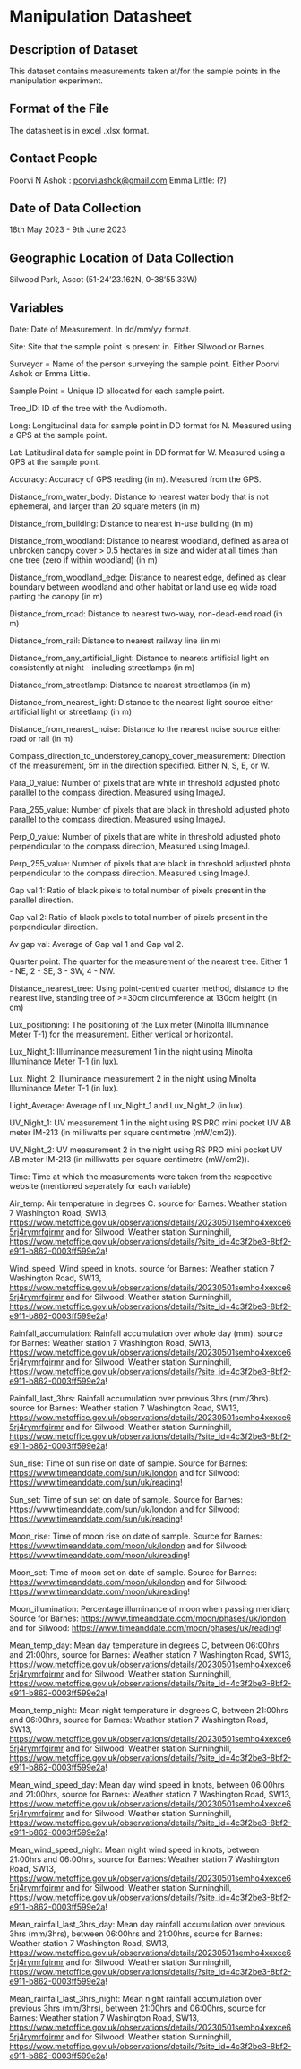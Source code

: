 # Manipulation Datasheet 

## Description of Dataset
This dataset contains measurements taken at/for the sample points in the manipulation experiment. 

## Format of the File
The datasheet is in excel .xlsx format.

## Contact People
Poorvi N Ashok : poorvi.ashok@gmail.com
Emma Little: (?)

## Date of Data Collection
18th May 2023  - 9th June 2023

## Geographic Location of Data Collection
Silwood Park, Ascot (51-24’23.162N, 0-38’55.33W)

## Variables 
Date: Date of Measurement. In dd/mm/yy format.

Site: Site that the sample point is present in. Either Silwood or Barnes.

Surveyor  = Name of the person surveying the sample point. Either Poorvi Ashok or Emma Little.

Sample Point = Unique ID allocated for each sample point.

Tree_ID: ID of the tree with the Audiomoth.

Long: Longitudinal data for sample point in DD format for N. Measured using a GPS at the sample point.

Lat: Latitudinal data for sample point in DD format for W. Measured using a GPS at the sample point.

Accuracy: Accuracy of GPS reading (in m). Measured from the GPS.

Distance_from_water_body: Distance to nearest water body that is not ephemeral, and larger than 20 square meters (in m)

Distance_from_building: Distance to nearest in-use building (in m)

Distance_from_woodland: Distance to nearest woodland, defined as area of unbroken canopy cover > 0.5 hectares in size and wider at all times than one tree (zero if within woodland) (in m)

Distance_from_woodland_edge: Distance to nearest edge, defined as clear boundary between woodland and other habitat or land use eg wide road parting the canopy (in m)

Distance_from_road: Distance to nearest two-way, non-dead-end road (in m)

Distance_from_rail: Distance to nearest railway line (in m)

Distance_from_any_artificial_light: Distance to nearets artificial light on consistently at night - including streetlamps (in m)

Distance_from_streetlamp: Distance to nearest streetlamps (in m)

Distance_from_nearest_light: Distance to the nearest light source either artificial light or streetlamp (in m)

Distance_from_nearest_noise: Distance to the nearest noise source either road or rail (in m)

Compass_direction_to_understorey_canopy_cover_measurement: Direction of the measurement, 5m in the direction specified. Either N, S, E, or W.

Para_0_value: Number of pixels that are white in threshold adjusted photo parallel to the compass direction. Measured using ImageJ.

Para_255_value: Number of pixels that are black in threshold adjusted photo parallel to the compass direction. Measured using ImageJ.

Perp_0_value: Number of pixels that are white in threshold adjusted photo perpendicular to the compass direction, Measured using ImageJ.

Perp_255_value: Number of pixels that are black in threshold adjusted photo perpendicular to the compass direction. Measured using ImageJ.

Gap val 1: Ratio of black pixels to total number of pixels present in the parallel direction.

Gap val 2: Ratio of black pixels to total number of pixels present in the perpendicular direction.

Av gap val: Average of Gap val 1 and Gap val 2.

Quarter point: The quarter for the measurement of the nearest tree. Either 1 - NE, 2 - SE, 3 - SW, 4 - NW.

Distance_nearest_tree: Using point-centred quarter method, distance to the nearest live, standing tree of >=30cm circumference at 130cm height (in cm)

Lux_positioning: The positioning of the Lux meter (Minolta Illuminance Meter T-1) for the measurement. Either vertical or horizontal. 

Lux_Night_1: Illuminance measurement 1 in the night using Minolta Illuminance Meter T-1 (in lux).

Lux_Night_2: Illuminance measurement 2 in the night using Minolta Illuminance Meter T-1 (in lux).

Light_Average: Average of Lux_Night_1 and Lux_Night_2 (in lux). 

UV_Night_1: UV measurement 1 in the night using RS PRO mini pocket UV AB meter IM-213 (in milliwatts per square centimetre (mW/cm2)).

UV_Night_2: UV measurement 2 in the night using RS PRO mini pocket UV AB meter IM-213 (in milliwatts per square centimetre (mW/cm2)).

Time: Time at which the measurements were taken from the respective website (mentioned seperately for each variable)

Air_temp: Air temperature in degrees C. source for Barnes: Weather station 7 Washington Road, SW13, https://wow.metoffice.gov.uk/observations/details/20230501semho4xexce65rj4rymrfqirmr and for Silwood: Weather station Sunninghill, https://wow.metoffice.gov.uk/observations/details/?site_id=4c3f2be3-8bf2-e911-b862-0003ff599e2a!

Wind_speed: Wind speed in knots. source for Barnes: Weather station 7 Washington Road, SW13,  https://wow.metoffice.gov.uk/observations/details/20230501semho4xexce65rj4rymrfqirmr and for Silwood: Weather station Sunninghill, https://wow.metoffice.gov.uk/observations/details/?site_id=4c3f2be3-8bf2-e911-b862-0003ff599e2a!

Rainfall_accumulation: Rainfall accumulation over whole day (mm). source for Barnes: Weather station 7 Washington Road, SW13,  https://wow.metoffice.gov.uk/observations/details/20230501semho4xexce65rj4rymrfqirmr and for Silwood: Weather station Sunninghill, https://wow.metoffice.gov.uk/observations/details/?site_id=4c3f2be3-8bf2-e911-b862-0003ff599e2a!

Rainfall_last_3hrs: Rainfall accumulation over previous 3hrs (mm/3hrs). source for Barnes: Weather station 7 Washington Road, SW13,  https://wow.metoffice.gov.uk/observations/details/20230501semho4xexce65rj4rymrfqirmr and for Silwood: Weather station Sunninghill, https://wow.metoffice.gov.uk/observations/details/?site_id=4c3f2be3-8bf2-e911-b862-0003ff599e2a!

Sun_rise: Time of sun rise on date of sample. Source for Barnes: https://www.timeanddate.com/sun/uk/london and for Silwood:  https://www.timeanddate.com/sun/uk/reading!

Sun_set: Time of sun set on date of sample. Source for Barnes: https://www.timeanddate.com/sun/uk/london and for Silwood: https://www.timeanddate.com/sun/uk/reading!

Moon_rise: Time of moon rise on date of sample. Source for Barnes: https://www.timeanddate.com/moon/uk/london and for Silwood:  https://www.timeanddate.com/moon/uk/reading!

Moon_set: Time of moon set on date of sample. Source for Barnes: https://www.timeanddate.com/moon/uk/london and for Silwood:  https://www.timeanddate.com/moon/uk/reading!

Moon_illumination: Percentage illuminance of moon when passing meridian; Source for Barnes: https://www.timeanddate.com/moon/phases/uk/london and for Silwood:  https://www.timeanddate.com/moon/phases/uk/reading!

Mean_temp_day: Mean day temperature in degrees C, between 06:00hrs and 21:00hrs, source for Barnes: Weather station 7 Washington Road, SW13,  https://wow.metoffice.gov.uk/observations/details/20230501semho4xexce65rj4rymrfqirmr and for Silwood: Weather station Sunninghill, https://wow.metoffice.gov.uk/observations/details/?site_id=4c3f2be3-8bf2-e911-b862-0003ff599e2a!

Mean_temp_night: Mean night temperature in degrees C, between 21:00hrs and 06:00hrs, source for Barnes: Weather station 7 Washington Road, SW13,  https://wow.metoffice.gov.uk/observations/details/20230501semho4xexce65rj4rymrfqirmr and for Silwood: Weather station Sunninghill, https://wow.metoffice.gov.uk/observations/details/?site_id=4c3f2be3-8bf2-e911-b862-0003ff599e2a!

Mean_wind_speed_day: Mean day wind speed in knots, between 06:00hrs and 21:00hrs, source for Barnes: Weather station 7 Washington Road, SW13,  https://wow.metoffice.gov.uk/observations/details/20230501semho4xexce65rj4rymrfqirmr and for Silwood: Weather station Sunninghill, https://wow.metoffice.gov.uk/observations/details/?site_id=4c3f2be3-8bf2-e911-b862-0003ff599e2a!

Mean_wind_speed_night: Mean night wind speed in knots, between 21:00hrs and 06:00hrs, source for Barnes: Weather station 7 Washington Road, SW13,  https://wow.metoffice.gov.uk/observations/details/20230501semho4xexce65rj4rymrfqirmr and for Silwood: Weather station Sunninghill, https://wow.metoffice.gov.uk/observations/details/?site_id=4c3f2be3-8bf2-e911-b862-0003ff599e2a!

Mean_rainfall_last_3hrs_day: Mean day rainfall accumulation over previous 3hrs (mm/3hrs), between 06:00hrs and 21:00hrs, source for Barnes: Weather station 7 Washington Road, SW13,  https://wow.metoffice.gov.uk/observations/details/20230501semho4xexce65rj4rymrfqirmr and for Silwood: Weather station Sunninghill, https://wow.metoffice.gov.uk/observations/details/?site_id=4c3f2be3-8bf2-e911-b862-0003ff599e2a!

Mean_rainfall_last_3hrs_night: Mean night rainfall accumulation over previous 3hrs (mm/3hrs), between 21:00hrs and 06:00hrs, source for Barnes: Weather station 7 Washington Road, SW13,  https://wow.metoffice.gov.uk/observations/details/20230501semho4xexce65rj4rymrfqirmr and for Silwood: Weather station Sunninghill, https://wow.metoffice.gov.uk/observations/details/?site_id=4c3f2be3-8bf2-e911-b862-0003ff599e2a!

